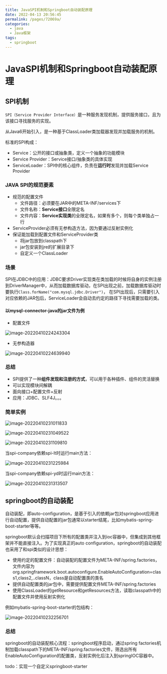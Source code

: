 ```yaml
---
title: JavaSPI机制和Springboot自动装配原理
date: 2022-04-13 20:56:45
permalink: /pages/72069a/
categories: 
  - java
  - Java框架
tags: 
  - springboot
---
```

# JavaSPI机制和Springboot自动装配原理

## SPI机制

`SPI（Service Provider Interface）`是一种服务发现机制，提供服务接口，且为该接口寻找服务的实现。

从Java6开始引入，是一种基于ClassLoader类加载器发现并加载服务的机制。

标准的SPI构成：

- Service：公开的接口或抽象类，定义一个抽象的功能模块
- Service Provider：Service接口/抽象类的具体实现
- ServiceLoader：SPI中的核心组件，负责在**运行时**发现并加载Service Provider

### JAVA SPI的规范要素

- 规范的配置文件
  - 文件路径：必须要在JAR中的META-INF/services下
  - 文件名称：**Service接口**全限定名
  - 文件内容：**Service实现类**的全限定名，如果有多个，则每个类单独占一行
- ServiceProvider必须有无参构造方法，因为要通过反射实例化
- 保证能加载到配置文件和ServiceProvider类
  - 将jar包放到classpath下
  - jar包安装到jre的扩展目录下
  - 自定义一个ClassLoader

### 场景

SPI在JDBC中的应用：JDBC要求Driver实现类在类加载的时候将自身的实例注册到DriverManager中，从而加载数据库驱动，在SPI出现之前，加载数据库驱动时要执行`Class.forName("com.mysql.jdbc.Driver")`， 在SPI出现后，只需要引入对应依赖的JAR包后，ServiceLoader会自动去约定的路径下寻找需要加载的类。

#### 以mysql-connector-java的jar文件为例

- 配置文件

![image-20220410224243304](https://storyxc.com/images/blog/image-20220410224243304.png)

- 无参构造器

![image-20220410224639940](https://storyxc.com/images/blog/image-20220410224639940.png)

### 总结

- SPI提供了一种**组件发现和注册的方式**，可以用于各种插件、组件的灵活替换
- 可以实现模块间解耦
- 面向接口+配置文件+反射
- 应用：JDBC、SLF4J。。。

### 简单实例

![image-20220410231011833](https://storyxc.com/images/blog/image-20220410231011833.png)

![image-20220410231049522](https://storyxc.com/images/blog/image-20220410231049522.png)

![image-20220410231109810](https://storyxc.com/images/blog/image-20220410231109810.png)



当spi-company依赖spi-lt时运行main方法：

![image-20220410231225984](https://storyxc.com/images/blog/image-20220410231225984.png)

当spi-company依赖spi-yd时运行main方法：

![image-20220410231313507](https://storyxc.com/images/blog/image-20220410231313507.png)





## springboot的自动装配

自动装配，即auto-configuration，是基于引入的依赖jar包对springboot应用进行自动配置，提供自动配置的jar包通常以starter结尾，比如mybatis-spring-boot-starter等等。

springboot默认会扫描项目下所有的配置类并注入到ioc容器中，但集成到其他框架并不能直接注入。为了实现真正的auto configuration，springboot的自动装配也采用了和spi类似的设计思想：

- 使用约定的配置文件：自动装配的配置文件为META-INF/spring.factories，文件内容为org.springframework.boot.autoconfigure.EnableAutoConfiguration=class1,class2,..classN，class是自动配置类的类名
- 提供自动配置类的jar包中，需要提供配置文件META-INF/spring.factories
- 使用ClassLoader的getResource和getResources方法，读取classpath中的配置文件并使用反射实例化

例如mybatis-spring-boot-starter的包结构：

![image-20220410232256701](https://storyxc.com/images/blog/image-20220410232256701.png)

### 总结

springboot的自动装配核心流程：springboot程序启动，通过spring factories机制加载classpath下的META-INF/spring.factories文件，筛选出所有EnableAutoConfiguration的配置类，反射实例化后注入到springIOC容器中。





todo：实现一个自定义springboot-starter